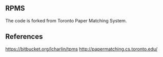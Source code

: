 RPMS
----

The code is forked from Toronto Paper Matching System. 

References
----------

https://bitbucket.org/lcharlin/tpms
http://papermatching.cs.toronto.edu/
